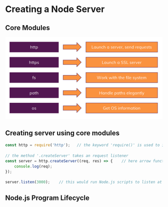 # Creating a Node Server
## Core Modules
![Core Moudules](../screen_shots/core_modules.png)

## Creating server using core modules
```js
const http = require('http');   // the keyword 'require()' is used to import files 

// the method '.createServer' takes an request listener 
const server = http.createServer((req, res) => {    // here arrow function is used, but other type of fuctions can also be used
    console.log(req);
});

server.listen(3000);    // this would run Node.js scripts to listen at mentioned port number, and will not end immediately
```

## Node.js Program Lifecycle
